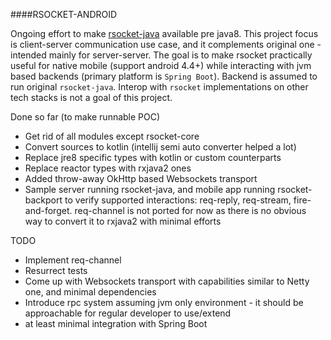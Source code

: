 ####RSOCKET-ANDROID

Ongoing effort to make [rsocket-java](https://github.com/rsocket/rsocket-java) available pre java8. This project focus is client-server communication use case, and it complements original one - intended 
mainly for server-server. The goal is to make rsocket practically useful for native mobile (support android 4.4+) while interacting with jvm based backends (primary platform is `Spring Boot`). Backend is assumed to run original `rsocket-java`.  Interop with `rsocket` implementations on other tech stacks is not a goal of this project.
   
   
   Done so far (to make runnable POC)
   
   * Get rid of all modules except rsocket-core
   * Convert sources to kotlin (intellij semi auto converter helped a lot)
   * Replace jre8 specific types with kotlin or custom counterparts
   * Replace reactor types with rxjava2 ones
   * Added throw-away OkHttp based Websockets transport
   * Sample server running rsocket-java, and mobile app running rsocket-backport to verify supported interactions: 
     req-reply, req-stream, fire-and-forget. req-channel is not ported for now as there is no obvious way to convert it 
     to rxjava2 with minimal efforts
       
   TODO
   
   * Implement req-channel
   * Resurrect tests
   * Come up with Websockets transport with capabilities similar to Netty one, and minimal dependencies
   * Introduce rpc system assuming jvm only environment - it should be approachable for regular developer to use/extend 
   * at least minimal integration with Spring Boot    
